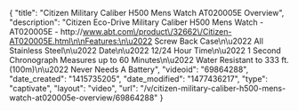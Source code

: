 {
    "title": "Citizen Military Caliber H500 Mens Watch AT020005E Overview",
    "description": "Citizen Eco-Drive Military Caliber H500 Mens Watch - AT020005E - http:\/\/www.abt.com\/product\/32662\/Citizen-AT020005E.html\n\nFeatures:\n\u2022 Screw Back Case\n\u2022 All Stainless Steel\n\u2022 Date\n\u2022 12\/24 Hour Time\n\u2022 1 Second Chronograph Measures up to 60 Minutes\n\u2022 Water Resistant to 333 ft.(100m)\n\u2022 Never Needs A Battery",
    "videoid": "69864288",
    "date_created": "1415735205",
    "date_modified": "1477436217",
    "type": "captivate",
    "layout": "video",
    "url": "\/v\/citizen-military-caliber-h500-mens-watch-at020005e-overview\/69864288"
}